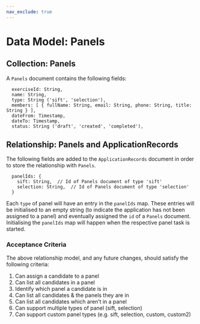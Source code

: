 ```yaml
---
nav_exclude: true
---
```

# Data Model: Panels

## Collection: Panels
A `Panels` document contains the following fields:
```
  exerciseId: String,
  name: String,
  type: String ('sift', 'selection'),
  members: [ { fullName: String, email: String, phone: String, title: String } ],
  dateFrom: Timestamp,
  dateTo: Timestamp,
  status: String ('draft', 'created', 'completed'),
```

## Relationship: Panels and ApplicationRecords
The following fields are added to the `ApplicationRecords` document in order to store the relationship with `Panels`.
```
  panelIds: {
    sift: String,  // Id of Panels document of type 'sift'
    selection: String,  // Id of Panels document of type 'selection'
  }
```
Each `type` of panel will have an entry in the `panelIds` map. These entries will be initialised to an empty string (to indicate the application has not been assigned to a panel) and eventually assigned the `id` of a `Panels` document.
Initialising the `panelIds` map will happen when the respective panel task is started.

### Acceptance Criteria
The above relationship model, and any future changes, should satisfy the following criteria:
1. Can assign a candidate to a panel
2. Can list all candidates in a panel
3. Identify which panel a candidate is in
4. Can list all candidates & the panels they are in
5. Can list all candidates which aren’t in a panel
6. Can support multiple types of panel (sift, selection)
7. Can support custom panel types (e.g. sift, selection, custom, custom2)
